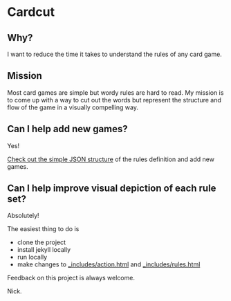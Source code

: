 # Cardcut

## Why?

I want to reduce the time it takes to understand the rules of any card game.

## Mission

Most card games are simple but wordy rules are hard to read. My mission is to come up with a way to cut out the words but represent the structure and flow of the game in a visually compelling way.

## Can I help add new games?

Yes!

[Check out the simple JSON structure](_data) of the rules definition and add new games.

## Can I help improve visual depiction of each rule set?

Absolutely!

The easiest thing to do is

- clone the project
- install jekyll locally
- run locally
- make changes to [_includes/action.html](_includes/action.html) and [_includes/rules.html](_includes/rules.html)

Feedback on this project is always welcome.

Nick.

